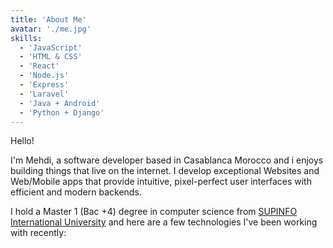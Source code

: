 ```yaml
---
title: 'About Me'
avatar: './me.jpg'
skills:
  - 'JavaScript'
  - 'HTML & CSS'
  - 'React'
  - 'Node.js'
  - 'Express'
  - 'Laravel'
  - 'Java + Android'
  - 'Python + Django'
---
```


Hello!  

I'm Mehdi, a software developer based in Casablanca Morocco and i enjoys building things that live on the internet. I develop exceptional Websites and Web/Mobile apps that provide intuitive, pixel-perfect user interfaces with efficient and modern backends.

I hold a Master 1 (Bac +4) degree in computer science from [SUPINFO International University](https://www.supinfo.com/) and here are a few technologies I've been working with recently: